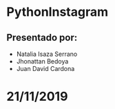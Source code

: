# PythonInstagram
## Presentado por:
- Natalia Isaza Serrano
- Jhonattan Bedoya
- Juan David Cardona

# 21/11/2019
